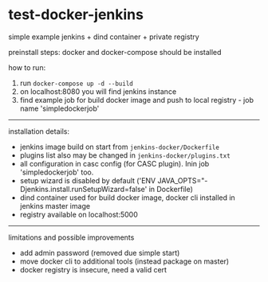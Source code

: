# test-docker-jenkins

simple example jenkins + dind container + private registry

preinstall steps: 
docker and docker-compose should be installed

how to run:

1. run `docker-compose up -d --build`
2. on localhost:8080 you will find jenkins instance
3. find example job for build docker image and push to local registry - job name 'simpledockerjob'

----
installation details:
- jenkins image build on start from `jenkins-docker/Dockerfile`
- plugins list also may be changed in `jenkins-docker/plugins.txt`
- all configuration in casc config (for CASC plugin). Inin job 'simpledockerjob' too.
- setup wizard is disabled by default ('ENV JAVA_OPTS="-Djenkins.install.runSetupWizard=false' in Dockerfile)
- dind container used for build docker image, docker cli installed in jenkins master image
- registry available on localhost:5000

----
limitations and possible improvements
- add admin password  (removed due simple start)
- move docker cli to additional tools (instead package on master)
- docker registry is insecure, need a valid cert 

